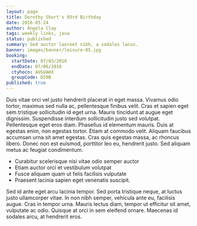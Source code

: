```yaml
---
layout: page
title: Dorothy Short's 93rd Birthday
date: 2016-05-24
author: Angela Clay
tags: weekly links, java
status: published
summary: Sed auctor laoreet nibh, a sodales lacus.
banner: images/banner/leisure-05.jpg
booking:
  startDate: 07/03/2016
  endDate: 07/06/2016
  ctyhocn: AUSUAHX
  groupCode: DS9B
published: true
---
```

Duis vitae orci vel justo hendrerit placerat in eget massa. Vivamus odio tortor, maximus sed nulla ac, pellentesque finibus velit. Cras et sapien eget sem tristique sollicitudin id eget urna. Mauris tincidunt at augue eget dignissim. Suspendisse interdum sollicitudin justo sed volutpat. Pellentesque eget eros diam. Phasellus id elementum mauris. Duis at egestas enim, non egestas tortor. Etiam at commodo velit. Aliquam faucibus accumsan urna sit amet egestas. Cras quis egestas massa, ac rhoncus libero. Donec non est euismod, porttitor leo eu, hendrerit justo. Sed aliquam metus ac feugiat condimentum.

* Curabitur scelerisque nisi vitae odio semper auctor
* Etiam auctor orci et vestibulum volutpat
* Fusce aliquam quam ut felis facilisis vulputate
* Praesent lacinia sapien eget venenatis suscipit.

Sed id ante eget arcu lacinia tempor. Sed porta tristique neque, at luctus justo ullamcorper vitae. In non nibh semper, vehicula ante eu, facilisis augue. Cras in tempor urna. Mauris lectus diam, tempor ut efficitur sit amet, vulputate ac odio. Quisque at orci in sem eleifend ornare. Maecenas id sodales arcu, at hendrerit eros.
